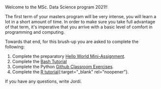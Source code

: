 Welcome to the MSc. Data Science program 2021!!

The first term of your masters program will be very intense, you will learn a lot in a short amount of time. In order to make sure you take full advantage of that term, it's imperative that you arrive with a basic level of comfort in programming and computing.

Towards that end, for this brush-up you are asked to complete the following:

1. Complete the preparatory [Hello World Mini-Assignment](./helloworld).
2. Complete the [Bash Tutorial](./bash) 
3. Complete the Python [Github Classroom Exercises](./classroom).
4. Complete the [R tutorial](https://classroom.github.com/a/m_DZrIyQ){:target="_blank" rel="noopener"}.

If you have any questions, write Jordi.
